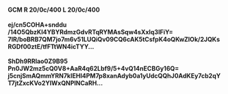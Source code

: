 #### GCM R 20/0c/400 L 20/0c/400
**ej/cn5COHA+snddu**<br/>**/14O5QbzKl4YBYRdmzGdvRTqRYMAsSqw4sXxIq3IFiY=**<br/>**7lR/boBRB7QM7jo7m6v51LUQiQv09CQ6cAK5tCsfpK4oQKwZlOk/2JQKsRGDf00ztE/tfFTtWN4icTYY...**<br/><br/>
**ShDh9RRlao0Z9B95**<br/>**Pn0JW2mz5cQ0V8+AaR4q62Lbf9/5+4vQ14nECBGy16Q=**<br/>**j5cnjSmAQmmYRN7kIEHI4PM7p8xanAdyb0a1yUdcQQhJ0AdKEy7cb2qYT7jtZxcKVo2YlWxQNPlNCaRH...**